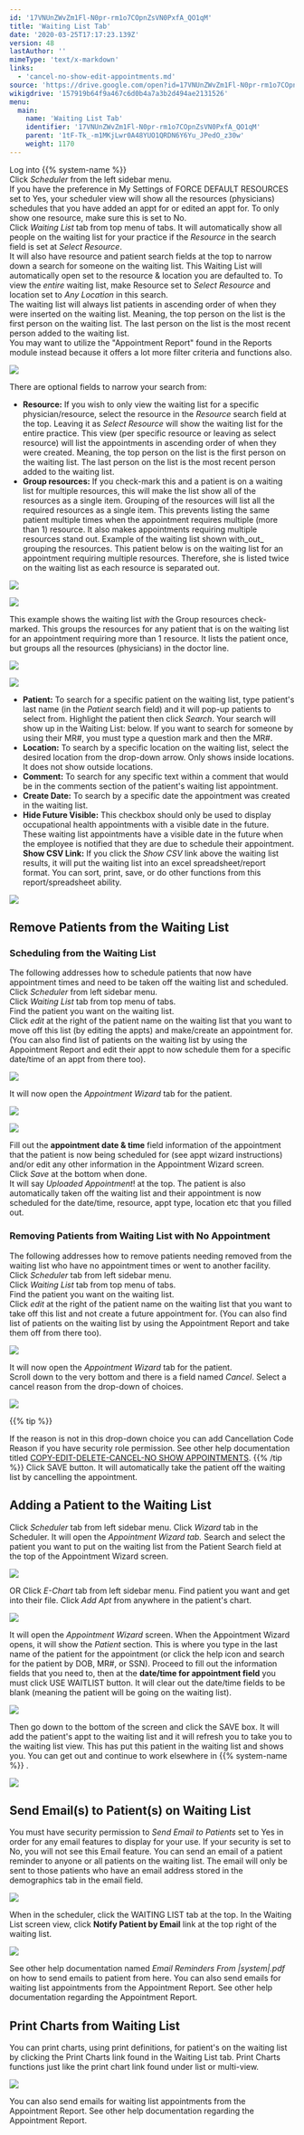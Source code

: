 ```yaml
---
id: '17VNUnZWvZm1Fl-N0pr-rm1o7COpnZsVN0PxfA_QO1qM'
title: 'Waiting List Tab'
date: '2020-03-25T17:17:23.139Z'
version: 48
lastAuthor: ''
mimeType: 'text/x-markdown'
links:
  - 'cancel-no-show-edit-appointments.md'
source: 'https://drive.google.com/open?id=17VNUnZWvZm1Fl-N0pr-rm1o7COpnZsVN0PxfA_QO1qM'
wikigdrive: '157919b64f9a467c6d0b4a7a3b2d494ae2131526'
menu:
  main:
    name: 'Waiting List Tab'
    identifier: '17VNUnZWvZm1Fl-N0pr-rm1o7COpnZsVN0PxfA_QO1qM'
    parent: '1tF-Tk_-m1MKjLwr0A48YUO1QRDN6Y6Yu_JPedO_z30w'
    weight: 1170
---
```

Log into {{% system-name %}}  
Click *Scheduler* from the left sidebar menu.  
If you have the preference in My Settings of FORCE DEFAULT RESOURCES set to Yes, your scheduler view will show all the resources (physicians) schedules that you have added an appt for or edited an appt for. To only show one resource, make sure this is set to No.  
Click *Waiting List* tab from top menu of tabs. It will automatically show all people on the waiting list for your practice if the *Resource* in the search field is set at *Select Resource*.  
It will also have resource and patient search fields at the top to narrow down a search for someone on the waiting list. This Waiting List will automatically open set to the resource & location you are defaulted to. To view the *entire* waiting list, make Resource set to *Select Resource* and location set to *Any Location* in this search.  
The waiting list will always list patients in ascending order of when they were inserted on the waiting list. Meaning, the top person on the list is the first person on the waiting list. The last person on the list is the most recent person added to the waiting list.  
You may want to utilize the "Appointment Report" found in the Reports module instead because it offers a lot more filter criteria and functions also.
  
![](../waiting-list-tab.assets/100000000000037A000001915C29826B8ECCC018.png)  

There are optional fields to narrow your search from:
* <strong>Resource:</strong> If you wish to only view the waiting list for a specific physician/resource, select the resource in the <em>Resource</em> search field at the top. Leaving it as <em>Select Resource</em> will show the waiting list for the entire practice. This view (per specific resource or leaving as select resource) will list the appointments in ascending order of when they were created. Meaning, the top person on the list is the first person on the waiting list. The last person on the list is the most recent person added to the waiting list.
* <strong>Group resources:</strong> If you check-mark this and a patient is on a waiting list for multiple resources, this will make the list show all of the resources as a single item. Grouping of the resources will list all the required resources as a single item. This prevents listing the same patient multiple times when the appointment requires multiple (more than 1) resource. It also makes appointments requiring multiple resources stand out.
Example of the waiting list shown with_out_ grouping the resources. This patient below is on the waiting list for an appointment requiring multiple resources. Therefore, she is listed twice on the waiting list as each resource is separated out.
  
![](../waiting-list-tab.assets/10000000000004870000013AC784F75F4F1E83ED.png)  
  
 ![](../waiting-list-tab.assets/10000000000000890000001BCA0FEFFC561D582E.png)  
  
This example shows the waiting list *with* the Group resources check-marked. This groups the resources for any patient that is on the waiting list for an appointment requiring more than 1 resource. It lists the patient once, but groups all the resources (physicians) in the doctor line.
  
![](../waiting-list-tab.assets/100000000000048400000122E64E72135799F23A.png)  
  
 ![](../waiting-list-tab.assets/10000000000000890000001BBC8FB6B91B7615EB.png)  

* <strong>Patient:</strong> To search for a specific patient on the waiting list, type patient's last name (in the <em>Patient</em> search field) and it will pop-up patients to select from. Highlight the patient then click <em>Search</em>. Your search will show up in the Waiting List: below. If you want to search for someone by using their MR#, you must type a question mark and then the MR#.
* <strong>Location:</strong> To search by a specific location on the waiting list, select the desired location from the drop-down arrow. Only shows inside locations. It does not show outside locations.
* <strong>Comment:</strong> To search for any specific text within a comment that would be in the comments section of the patient's waiting list appointment.
* <strong>Create Date:</strong> To search by a specific date the appointment was created in the waiting list.
* <strong>Hide Future Visible:</strong> This checkbox should only be used to display occupational health appointments with a visible date in the future.  These waiting list appointments have a visible date in the future when the employee is notified that they are due to schedule their appointment.
**Show CSV Link:** If you click the *Show CSV* link above the waiting list results, it will put the waiting list into an excel spreadsheet/report format. You can sort, print, save, or do other functions from this report/spreadsheet ability.
  
![](../waiting-list-tab.assets/10000000000003AF0000006AD9C14F6484A96BFA.png)  

  
## Remove Patients from the Waiting List  

  
### Scheduling from the Waiting List  
  
The following addresses how to schedule patients that now have appointment times and need to be taken off the waiting list and scheduled.  
Click *Scheduler* from left sidebar menu.  
Click *Waiting List* tab from top menu of tabs.  
Find the patient you want on the waiting list.  
Click *edit* at the right of the patient name on the waiting list that you want to move off this list (by editing the appts) and make/create an appointment for. (You can also find list of patients on the waiting list by using the Appointment Report and edit their appt to now schedule them for a specific date/time of an appt from there too).
  
![](../waiting-list-tab.assets/10000201000004CC00000182E00BD05680734654.png)  

It will now open the *Appointment Wizard* tab for the patient.
  
![](../waiting-list-tab.assets/10000201000002BB0000006C16F4CBF7E0958A3A.png)  

  
![](../waiting-list-tab.assets/100002010000038600000208376D2693E78A84E7.png)  

Fill out the **appointment date & time** field information of the appointment that the patient is now being scheduled for (see appt wizard instructions) and/or edit any other information in the Appointment Wizard screen.  
Click *Save* at the bottom when done.  
It will say *Uploaded Appointment*! at the top. The patient is also automatically taken off the waiting list and their appointment is now scheduled for the date/time, resource, appt type, location etc that you filled out.
  
### Removing Patients from Waiting List with No Appointment  
  
The following addresses how to remove patients needing removed from the waiting list who have no appointment times or went to another facility.  
Click *Scheduler* tab from left sidebar menu.  
Click *Waiting List* tab from top menu of tabs.  
Find the patient you want on the waiting list.  
Click *edit* at the right of the patient name on the waiting list that you want to take off this list and not create a future appointment for. (You can also find list of patients on the waiting list by using the Appointment Report and take them off from there too).
  
![](../waiting-list-tab.assets/10000201000004CC00000182E00BD05680734654.png)  

It will now open the *Appointment Wizard* tab for the patient.  
Scroll down to the very bottom and there is a field named *Cancel*. Select a cancel reason from the drop-down of choices.
  
![](../waiting-list-tab.assets/100002010000038600000208D282BD8553A21820.png)  

{{% tip %}}

If the reason is not in this drop-down choice you can add Cancellation Code Reason if you have security role permission. See other help documentation titled [COPY-EDIT-DELETE-CANCEL-NO SHOW APPOINTMENTS](cancel-no-show-edit-appointments.md).
{{% /tip %}}
Click SAVE button. It will automatically take the patient off the waiting list by cancelling the appointment.
  
## Adding a Patient to the Waiting List  

Click *Scheduler* tab from left sidebar menu.
Click *Wizard* tab in the Scheduler.
It will open the *Appointment Wizard tab.*
Search and select the patient you want to put on the waiting list from the Patient Search field at the top of the Appointment Wizard screen.
  
![](../waiting-list-tab.assets/100002010000035B0000011295A9545F8207EFCF.png)  

OR
Click *E-Chart* tab from left sidebar menu.
Find patient you want and get into their file.
Click *Add Apt* from anywhere in the patient's chart.
  
![](../waiting-list-tab.assets/10000201000002DB00000134BD6785C5327B57C4.png)  

It will open the *Appointment Wizard* screen.
When the Appointment Wizard opens, it will show the *Patient* section. This is where you type in the last name of the patient for the appointment (or click the help icon and search for the patient by DOB, MR#, or SSN).
Proceed to fill out the information fields that you need to, then at the **date/time for appointment field** you must click USE WAITLIST button. It will clear out the date/time fields to be blank (meaning the patient will be going on the waiting list).
  
![](../waiting-list-tab.assets/10000201000004E90000025F92D571A8B27874AE.png)  

Then go down to the bottom of the screen and click the SAVE box.
It will add the patient's appt to the waiting list and it will refresh you to take you to the waiting list view. This has put this patient in the waiting list and shows you. You can get out and continue to work elsewhere in {{% system-name %}} .
  
![](../waiting-list-tab.assets/10000201000004CC000001823BB7961CA34F20F0.png)  

  
## Send Email(s) to Patient(s) on Waiting List  

You must have security permission to *Send Email to Patients* set to Yes in order for any email features to display for your use. If your security is set to No, you will not see this Email feature.
You can send an email of a patient reminder to anyone or all patients on the waiting list. The email will only be sent to those patients who have an email address stored in the demographics tab in the email field.
  
![](../waiting-list-tab.assets/1000000000000184000001E082C4E51734378F40.png)  

When in the scheduler, click the WAITING LIST tab at the top.
In the Waiting List screen view, click **Notify Patient by Email** link at the top right of the waiting list.
  
![](../waiting-list-tab.assets/10000000000004E40000018DF9D6A02885A40312.png)  

See other help documentation named *Email Reminders From |system|.pdf* on how to send emails to patient from here. You can also send emails for waiting list appointments from the Appointment Report. See other help documentation regarding the Appointment Report.
  
## Print Charts from Waiting List  

You can print charts, using print definitions, for patient's on the waiting list by clicking the Print Charts link found in the Waiting List tab. Print Charts functions just like the print chart link found under list or multi-view.
  
![](../waiting-list-tab.assets/10000201000004CC000001829DF7DD77AA801E5C.png)  

You can also send emails for waiting list appointments from the Appointment Report. See other help documentation regarding the Appointment Report.
